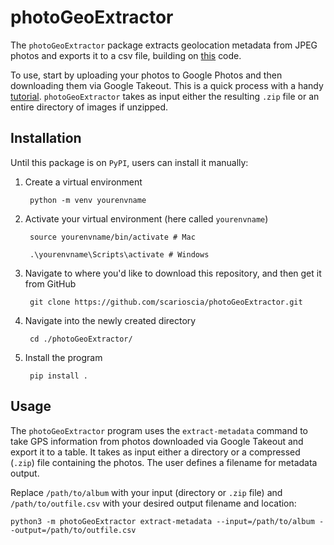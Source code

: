 # photoGeoExtractor

The `photoGeoExtractor` package extracts geolocation metadata from JPEG photos and exports it to a csv file, building on [this](https://max-coding.medium.com/download-all-your-google-photos-and-extract-exif-metadata-into-a-csv-file-using-python-and-pandas-4a65de8392ab) code. 

To use, start by uploading your photos to Google Photos and then downloading them via Google Takeout. This is a quick process with a handy [tutorial](https://kb.uconn.edu/space/IKB/26398359570/Use+Google+Takeout+to+Export+Google+Photos). `photoGeoExtractor` takes as input either the resulting `.zip` file or an entire directory of images if unzipped. 


## Installation 
Until this package is on `PyPI`, users can install it manually: 

1. Create a virtual environment

        python -m venv yourenvname

2. Activate your virtual environment (here called `yourenvname`)

        source yourenvname/bin/activate # Mac

        .\yourenvname\Scripts\activate # Windows

3. Navigate to where you'd like to download this repository, and then get it from GitHub

        git clone https://github.com/scarioscia/photoGeoExtractor.git

4. Navigate into the newly created directory 

        cd ./photoGeoExtractor/

5. Install the program 

        pip install .


## Usage
The `photoGeoExtractor` program uses the `extract-metadata` command to take GPS information from photos downloaded via Google Takeout and export it to a table. It takes as input either a directory or a compressed (`.zip`) file containing the photos. The user defines a filename for metadata output. 

Replace `/path/to/album` with your input (directory or `.zip` file) and `/path/to/outfile.csv` with your desired output filename and location: 

`python3 -m photoGeoExtractor extract-metadata --input=/path/to/album --output=/path/to/outfile.csv`


